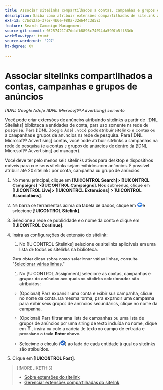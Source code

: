 ```yaml
---
title: Associar sitelinks compartilhados a contas, campanhas e grupos de anúncios
description: Saiba como atribuir extensões compartilhadas de sitelink a contas, campanhas e grupos de anúncios.
exl-id: c7bd92ab-3768-4b6e-988a-32e644c3d583
feature: Search Campaign Management
source-git-commit: 052574217d7ddafb8895c74094da5997b5ff83db
workflow-type: tm+mt
source-wordcount: '297'
ht-degree: 0%

---
```


# Associar sitelinks compartilhados a contas, campanhas e grupos de anúncios

*[!DNL Google Ads]e [!DNL Microsoft® Advertising] somente*

Você pode criar extensões de anúncios atribuindo sitelinks a partir de [!DNL Sitelinks] biblioteca a entidades de conta, para uso somente na rede de pesquisa. Para [!DNL Google Ads] , você pode atribuir sitelinks a contas ou a campanhas e grupos de anúncios na rede de pesquisa. Para [!DNL Microsoft® Advertising] contas, você pode atribuir sitelinks a campanhas na rede de pesquisa (e a contas e grupos de anúncios de dentro da [!DNL Microsoft® Advertising] ad manager).

Você deve ter pelo menos seis sitelinks ativos para desktop e dispositivos móveis para que seus sitelinks sejam exibidos com anúncios. É possível atribuir até 20 sitelinks por conta, campanha ou grupo de anúncios.

1. No menu principal, clique em **[!UICONTROL Search]> [!UICONTROL Campaigns] >[!UICONTROL Campaigns]**. Nos submenus, clique em **[!UICONTROL Live]> [!UICONTROL Extensions] >[!UICONTROL Associations]**.

1. Na barra de ferramentas acima da tabela de dados, clique em ![Criar](/help/search-social-commerce/assets/add.png "Criar")e selecione **[!UICONTROL Sitelink]**.

1. Selecione a rede de publicidade e o nome da conta e clique em **[!UICONTROL Continue]**.

1. Insira as configurações de extensão do sitelink:

   1. No [!UICONTROL Sitelinks] selecione os sitelinks aplicáveis em uma lista de todos os sitelinks na biblioteca.

   Para obter dicas sobre como selecionar várias linhas, consulte &quot;[Selecionar várias linhas](/help/search-social-commerce/common-tasks/navigation-editing-selection/multiple-rows-select.md).&quot;

   1. No [!UICONTROL Assignment] selecione as contas, campanhas e grupos de anúncios aos quais os sitelinks selecionados são atribuídos:

   * (Opcional) Para expandir uma conta e exibir sua campanha, clique no nome da conta. Da mesma forma, para expandir uma campanha para exibir seus grupos de anúncios secundários, clique no nome da campanha.

   * (Opcional) Para filtrar uma lista de campanhas ou uma lista de grupos de anúncios por uma string de texto incluída no nome, clique em ![Filtro](/help/search-social-commerce/assets/filter.png "Filtro") , insira ou cole a cadeia de texto no campo de entrada e pressione a tecla **Enter** chave.

   * Selecione o círculo (![Selecionar](/help/search-social-commerce/assets/include.png "Selecionar")) ao lado de cada entidade à qual os sitelinks são atribuídos.

1. Clique em **[!UICONTROL Post]**.

>[!MORELIKETHIS]
>
>* [Sobre extensões do sitelink](sitelink-extension-about.md)
>* [Gerenciar extensões compartilhadas do sitelink](sitelink-extension-manage.md)
